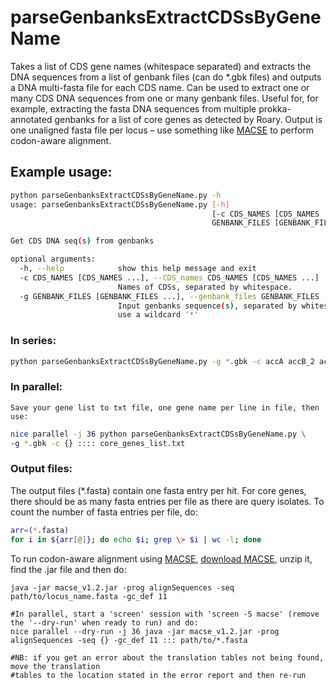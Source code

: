 # parseGenbanksExtractCDSsByGeneName
Takes a list of CDS gene names (whitespace separated) and extracts the DNA sequences from 
a list of genbank files (can do *.gbk files) and outputs a DNA multi-fasta file for each CDS 
name.  Can be used to extract one or many CDS DNA sequences from one or many genbank files. 
Useful for, for example, extracting the fasta DNA sequences from multiple prokka-annotated 
genbanks for a list of core genes as detected by Roary. Output is one unaligned fasta file per locus – 
use something like [MACSE](http://journals.plos.org/plosone/article?id=10.1371/journal.pone.0022594) to perform codon-aware alignment.

## Example usage:

```bash
python parseGenbanksExtractCDSsByGeneName.py -h
usage: parseGenbanksExtractCDSsByGeneName.py [-h]
                                             [-c CDS_NAMES [CDS_NAMES ...]] -g
                                             GENBANK_FILES [GENBANK_FILES ...]

Get CDS DNA seq(s) from genbanks

optional arguments:
  -h, --help            show this help message and exit
  -c CDS_NAMES [CDS_NAMES ...], --CDS_names CDS_NAMES [CDS_NAMES ...]
                        Names of CDSs, separated by whitespace.
  -g GENBANK_FILES [GENBANK_FILES ...], --genbank_files GENBANK_FILES [GENBANK_FILES ...]
                        Input genbanks sequence(s), separated by whitespace or
                        use a wildcard '*'
```

### In series:
    
```bash
python parseGenbanksExtractCDSsByGeneName.py -g *.gbk -c accA accB_2 accD
```

### In parallel:
    Save your gene list to txt file, one gene name per line in file, then use:

```bash
nice parallel -j 36 python parseGenbanksExtractCDSsByGeneName.py \
-g *.gbk -c {} :::: core_genes_list.txt
```

### Output files:
The output files (*.fasta) contain one fasta entry per hit.  For core genes, there should be as many fasta entries per file as there are query isolates.  To count the number of fasta entries per file, do:
```bash
arr=(*.fasta)
for i in ${arr[@]}; do echo $i; grep \> $i | wc -l; done
```

To run codon-aware alignment using [MACSE](http://journals.plos.org/plosone/article?id=10.1371/journal.pone.0022594), [download MACSE](http://bioweb.supagro.inra.fr/macse/index.php?menu=releases&option=releases), unzip it, find the .jar file and then do:

```
java -jar macse_v1.2.jar -prog alignSequences -seq path/to/locus_name.fasta -gc_def 11

#In parallel, start a 'screen' session with 'screen -S macse' (remove the '--dry-run' when ready to run) and do:
nice parallel --dry-run -j 36 java -jar macse_v1.2.jar -prog alignSequences -seq {} -gc_def 11 ::: path/to/*.fasta

#NB: if you get an error about the translation tables not being found, move the translation 
#tables to the location stated in the error report and then re-run
```

